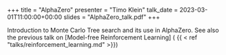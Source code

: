 +++
title = "AlphaZero"
presenter = "Timo Klein"
talk_date = 2023-03-01T11:00:00+00:00
slides = "AlphaZero_talk.pdf"
+++

Introduction to Monte Carlo Tree search and its use in AlphaZero.
See also the previous talk on [Model-free Reinforcement Learning] ( {{ < ref "talks/reinforcement_learning.md" >}})
